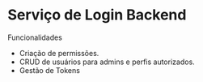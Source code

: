 # Serviço de Login Backend

Funcionalidades

- Criação de permissões.
- CRUD de usuários para admins e perfis autorizados.
- Gestão de Tokens
